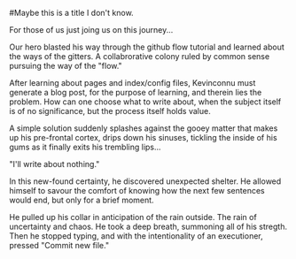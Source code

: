 #Maybe this is a title I don't know.

For those of us just joing us on this journey...

Our hero blasted his way through the github flow tutorial and learned about the ways of the gitters. A collabrorative colony ruled by common sense pursuing the way of the "flow."

After learning about pages and index/config files, Kevinconnu must generate a blog post, for the purpose of learning, and therein lies the problem. How can one choose what to write about, when the subject itself is of no significance, but the process itself holds value. 

A simple solution suddenly splashes against the gooey matter that makes up his pre-frontal cortex, drips down his sinuses, tickling the inside of his gums as it finally exits his trembling lips...

"I'll write about nothing." 

In this new-found certainty, he discovered unexpected shelter. He allowed himself to savour the comfort of knowing how the next few sentences would end, but only for a brief moment.

He pulled up his collar in anticipation of the rain outside. The rain of uncertainty and chaos. He took a deep breath, summoning all of his stregth. Then he stopped typing, and with the intentionality of an executioner, pressed "Commit new file."
